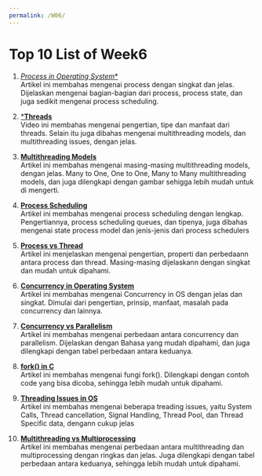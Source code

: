 ```yaml
---
permalink: /W06/
---
```


# Top 10 List of Week6

1. [*Process in Operating System**](https://www.studytonight.com/operating-system/operating-system-processes)<br>
Artikel ini membahas mengenai process dengan singkat dan jelas. Dijelaskan mengenai bagian-bagian dari process, process state, dan juga sedikit mengenai process scheduling.

2. [***Threads**](https://www.studytonight.com/operating-system/multithreading)<br>
Video ini membahas mengenai pengertian, tipe dan manfaat dari threads. Selain itu juga dibahas mengenai multithreading models, dan multithreading issues, dengan jelas.

3. [**Multithreading Models**](https://binaryterms.com/multithreading-models-in-operating-system.html)<br>
Artikel ini membahas mengenai masing-masing multithreading models, dengan jelas. Many to One, One to One, Many to Many multithreading models, dan juga  dilengkapi dengan gambar sehigga lebih mudah untuk di mengerti. 

4. [**Process Scheduling**](https://www.guru99.com/process-scheduling.html)<br>
Artikel ini membahas mengenai process scheduling dengan lengkap. Pengertiannya, process scheduling queues, dan tipenya, juga dibahas mengenai state process model dan jenis-jenis dari process schedulers

5. [**Process vs Thread**](https://www.guru99.com/difference-between-process-and-thread.html)<br>
Artikel ini menjelaskan mengenai pengertian, properti dan perbedaann antara process dan thread. Masing-masing dijelaskann dengan singkat dan mudah untuk dipahami.

6. [**Concurrency in Operating System**](https://www.geeksforgeeks.org/concurrency-in-operating-system/)<br>
Artikel ini membahas mengenai Concurrency in OS dengan jelas dan singkat. Dimulai dari pengertian, prinsip, manfaat, masalah pada concurrency dan lainnya.

7. [**Concurrency vs Parallelism**](https://www.geeksforgeeks.org/difference-between-concurrency-and-parallelism/)<br>
Artikel ini membahas mengenai perbedaan antara concurrency dan parallelism. Dijelaskan dengan Bahasa yang mudah dipahami, dan juga dilengkapi dengan tabel perbedaan antara keduanya.

8. [**fork() in C**](https://www.geeksforgeeks.org/fork-system-call/)<br>
Artikel ini membahas mengenai fungi fork(). Dilengkapi dengan contoh code yang bisa dicoba, sehingga lebih mudah untuk dipahami.

9. [**Threading Issues in OS**](https://binaryterms.com/threading-issues-in-os.html)<br>
Artikel ini membahas mengenai beberapa treading issues, yaitu System Calls, Thread cancellation, Signal Handling, Thread Pool, dan Thread Specific data, dengann cukup jelas

10. [**Multithreading vs Multiprocessing**](https://www.guru99.com/difference-between-multiprocessing-and-multithreading.html)<br> Artikel ini membahas mengenai perbedaan antara multithreading dan multiprocessing dengan ringkas dan jelas. Juga dilengkapi dengan tabel perbedaan antara keduanya, sehingga lebih mudah untuk dipahami.
